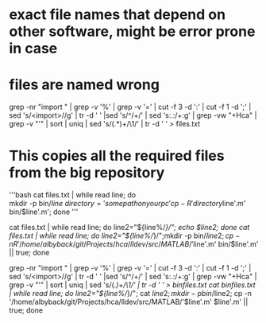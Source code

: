 
# exact file names that depend on other software, might be error prone in case
# files are named wrong

grep -nr "import " | grep -v '%' | grep -v '=' | cut -f 3 -d ':' | cut -f 1 -d ';' | sed 's/\<import\>//g' | tr -d '  ' |sed 's/^/+/' | sed 's:\.:\/+:g' | grep -vw "+Hca"  | grep -v "'" | sort | uniq | sed 's/\(.*\)+/\1/' | tr -d '  ' > files.txt

# This copies all the required files from the big repository
'''bash
cat files.txt | while read line; do \
mkdir -p bin/$line \
directory='somepathonyourpc'
cp -R 'directory$line'.m' \
bin/$line'.m'; done
'''

 cat files.txt | while read line; do line2="${line%/*}/"; echo $line2; done
 cat files.txt | while read line; do line2="${line%/*}/";mkdir -p bin/$line2; cp -nR '/home/albyback/git/Projects/hca/lldev/src/MATLAB/'$line'.m' bin/$line'.m' || true; done

grep -nr "import " | grep -v '%' | grep -v '=' | cut -f 3 -d ':' | cut -f 1 -d ';' | sed 's/\<import\>//g' | tr -d '  ' |sed 's/^/+/' | sed 's:\.:\/+:g' | grep -vw "+Hca"  | grep -v "'" | sort | uniq | sed 's/\(.*\)+/\1/' | tr -d '  ' > binfiles.txt
cat binfiles.txt | while read line; do line2="${line%/*}/"; cat $line2;mkdir -p bin/$line2; cp -n '/home/albyback/git/Projects/hca/lldev/src/MATLAB/'$line'.m' $line'.m' || true; done